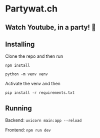 # Partywat.ch

## Watch Youtube, in a party! 🥳

## Installing

Clone the repo and then run 

`npm install`

`python -m venv venv`

Activate the venv and then

`pip install -r requirements.txt`

## Running

Backend: `uvicorn main:app --reload`

Frontend: `npm run dev`
